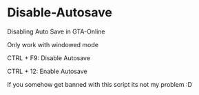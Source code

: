 # Disable-Autosave
Disabling Auto Save in GTA-Online

Only work with windowed mode

CTRL + F9: Disable Autosave 

CTRL + 12: Enable Autosave

If you somehow get banned with this script its not my problem :D
